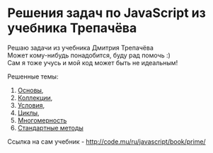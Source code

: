 # Решения задач по JavaScript из учебника Трепачёва
Решаю задачи из учебника Дмитрия Трепачёва  
Может кому-нибудь понадобится, буду рад помочь :)  
Сам я тоже учусь и мой код может быть не идеальным!  

Решенные темы:
1. [Основы](https://github.com/traverpirog/javascript_code.mu/tree/master/Основы),  
2. [Коллекции](https://github.com/traverpirog/javascript_code.mu/tree/master/Коллекции),  
3. [Условия](https://github.com/traverpirog/javascript_code.mu/tree/master/Условия),  
4. [Циклы](https://github.com/traverpirog/javascript_code.mu/tree/master/Циклы),  
5. [Многомерность](https://github.com/traverpirog/javascript_code.mu/tree/master/Многомерность)
6. [Стандартные методы](https://github.com/traverpirog/javascript_code.mu/tree/master/Стандартные%20методы)

Ссылка на сам учебник - http://code.mu/ru/javascript/book/prime/

